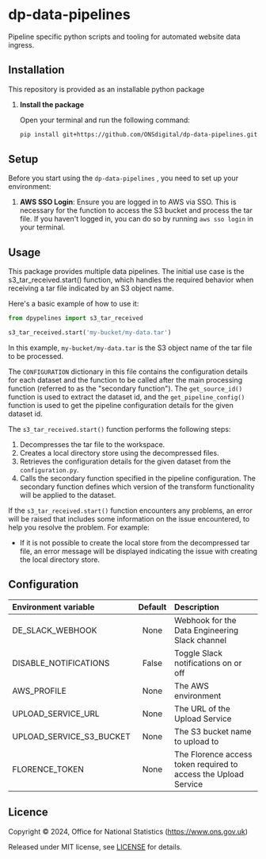 # dp-data-pipelines

Pipeline specific python scripts and tooling for automated website data ingress.

## Installation
This repository is provided as an installable python package

1. **Install the package**

    Open your terminal and run the following command:

    ```bash
    pip install git+https://github.com/ONSdigital/dp-data-pipelines.git
    ```

## Setup

Before you start using the `dp-data-pipelines` , you need to set up your environment:

1. **AWS SSO Login**: Ensure you are logged in to AWS via SSO. This is necessary for the function to access the S3 bucket and process the tar file. If you haven't logged in, you can do so by running `aws sso login` in your terminal.

## Usage
This package provides multiple data pipelines. The initial use case is the s3_tar_received.start() function, which handles the required behavior when receiving a tar file indicated by an S3 object name.

Here's a basic example of how to use it:

```python
from dpypelines import s3_tar_received

s3_tar_received.start('my-bucket/my-data.tar')
```
In this example, `my-bucket/my-data.tar` is the S3 object name of the tar file to be processed.

The `CONFIGURATION` dictionary in this file contains the configuration details for each dataset and the function to be called after the main processing function (referred to as the "secondary function"). The `get_source_id()` function is used to extract the dataset id, and the `get_pipeline_config()` function is used to get the pipeline configuration details for the given dataset id.

The `s3_tar_received.start()` function performs the following steps:

1. Decompresses the tar file to the workspace.
2. Creates a local directory store using the decompressed files.
3. Retrieves the configuration details for the given dataset from the `configuration.py`.
4. Calls the secondary function specified in the pipeline configuration. The secondary function defines which version of the transform functionality will be applied to the dataset.

If the `s3_tar_received.start()` function encounters any problems, an error will be raised that includes some information on the issue encountered, to help you resolve the problem. For example:

-   If it is not possible to create the local store from the decompressed tar file, an error message will be displayed indicating the issue with creating the local directory store.


## Configuration

| Environment variable     | Default | Description                                                     |
|:-------------------------|:-------:|:----------------------------------------------------------------|
| DE_SLACK_WEBHOOK         |  None   | Webhook for the Data Engineering Slack channel                  |
| DISABLE_NOTIFICATIONS    |  False  | Toggle Slack notifications on or off                            |
| AWS_PROFILE              |  None   | The AWS environment                                             |
| UPLOAD_SERVICE_URL       |  None   | The URL of the Upload Service                                   |
| UPLOAD_SERVICE_S3_BUCKET |  None   | The S3 bucket name to upload to                                 |
| FLORENCE_TOKEN           |  None   | The Florence access token required to access the Upload Service |


Licence
-------

Copyright ©‎ 2024, Office for National Statistics (https://www.ons.gov.uk)

Released under MIT license, see [LICENSE](LICENSE) for details.